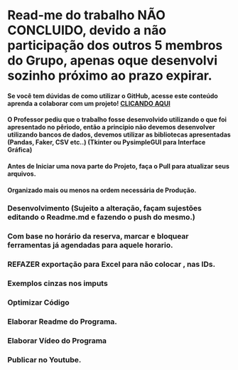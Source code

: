 # Read-me do trabalho NÃO CONCLUIDO, devido a não participação dos outros 5 membros do Grupo, apenas oque desenvolvi sozinho próximo ao prazo expirar.

#### Se você tem dúvidas de como utilizar o GitHub, acesse este conteúdo aprenda a colaborar com um projeto! <a href="Guia Básico GitHub.md">CLICANDO AQUI</a>
#### O Professor pediu que o trabalho fosse desenvolvido utilizando o que foi apresentado no pêriodo, então a principio não devemos desenvolver utilizando bancos de dados, devemos utilizar as bibliotecas apresentadas (Pandas, Faker, CSV etc..) (Tkinter ou PysimpleGUI para Interface Gráfica)
#### Antes de Iniciar uma nova parte do Projeto, faça o Pull para atualizar seus arquivos.
#### Organizado mais ou menos na ordem necessária de Produção.

### Desenvolvimento (Sujeito a alteração, façam sujestões editando o Readme.md e fazendo o push do mesmo.)

### Com base no horário da reserva, marcar e bloquear ferramentas já agendadas para aquele horario.
### REFAZER exportação para Excel para não colocar , nas IDs.
### Exemplos cinzas nos imputs
### Optimizar Código
### Elaborar Readme do Programa.
### Elaborar Vídeo do Programa
### Publicar no Youtube.

